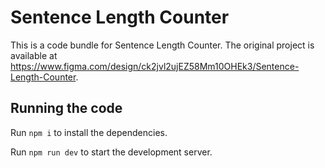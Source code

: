 
  # Sentence Length Counter

  This is a code bundle for Sentence Length Counter. The original project is available at https://www.figma.com/design/ck2jvl2ujEZ58Mm10OHEk3/Sentence-Length-Counter.

  ## Running the code

  Run `npm i` to install the dependencies.

  Run `npm run dev` to start the development server.
  